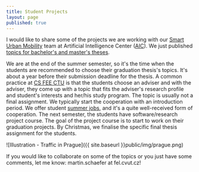 ```yaml
---
title: Student Projects
layout: page
published: true
---
```


I would like to share some of the projects we are working with our <a href="sum.fel.cvut.cz">Smart Urban Mobility</a> team at Artificial Intelligence Center (<a href="aic.fel.cvut.cz">AIC</a>).
We just published <a href="sum.fel.cvut.cz/theses">topics for bachelor's and master's theses</a>.

We are at the end of the summer semester, so it's the time when the students are recommended to choose their graduation thesis's topics. It's about a year before their submission deadline for the thesis.
A common practice at <a href="cs.fel.cvut.cz">CS FEE CTU</a> is that the students choose an adviser and with the adviser, they come up with a topic that fits the adviser's research profile and student's interests and her/his study program.
The topic is usually not a final assignment. We typically start the cooperation with an introduction period. We offer student <a href="sum.fel.cvut.cz/jobs">summer jobs</a>, and it's a quite well-received form of cooperation.
The next semester, the students have software/research project course. The goal of the project course is to start to work on their graduation projects. By Christmas, we finalise the specific final thesis assignment for the students. 

![Illustration - Traffic in Prague]({{ site.baseurl }}public/img/prague.png)

If you would like to collaborate on some of the topics or you just have some comments, let me know: martin.schaefer at fel.cvut.cz!



